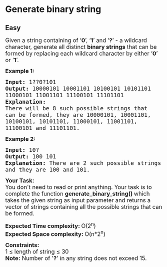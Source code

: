 # Generate binary string
## Easy 
<div class="problem-statement">
                <p></p><p><span style="font-size:18px">Given a string containing of ‘<strong>0</strong>’, ‘<strong>1</strong>’ and ‘<strong>?</strong>’ - a wildcard character, generate all distinct&nbsp;<strong>binary strings</strong> that can be formed by replacing each wildcard character by either ‘<strong>0</strong>’ or ‘<strong>1</strong>’.</span></p>

<p><span style="font-size:18px"><strong>Example 1:</strong></span></p>

<pre><span style="font-size:18px"><strong>Input: </strong>1??0?101
<strong>Output: </strong>10000101 10001101 10100101 10101101 
11000101 11001101 11100101 11101101
<strong>Explanation:
</strong>There will be 8 such possible strings that 
can be formed, they are 10000101, 10001101, 
10100101, 10101101, 11000101, 11001101, 
11100101 and 11101101.
</span></pre>

<p><span style="font-size:18px"><strong>Example 2:</strong></span></p>

<pre><span style="font-size:18px"><strong>Input: </strong>10?</span>
<strong><span style="font-size:18px">Output: </span></strong><span style="font-size:18px">100 101</span>
<span style="font-size:18px"><strong>Explanation: </strong>There are 2 such possible strings
and they are 100 and 101.</span>
</pre>

<p><strong><span style="font-size:18px">Your Task:</span></strong><br>
<span style="font-size:18px">You don't need to read or print anything. Your task is to complete the function&nbsp;<strong>generate_binary_string()&nbsp;</strong>which takes the given string as input parameter and returns a vector of strings containing all the possible strings that can be formed.</span></p>

<p><span style="font-size:18px"><strong>Expected Time complexity: </strong>O(2<sup>n</sup>)</span><br>
<span style="font-size:18px"><strong>Expected Space complexity:&nbsp;</strong>O(n*2<sup>n</sup>)</span></p>

<p><span style="font-size:18px"><strong>Constraints:</strong><br>
1 ≤&nbsp;length of string ≤ 30</span><br>
<span style="font-size:18px"><strong>Note:</strong>&nbsp;Number of '<strong>?</strong>' in&nbsp;any&nbsp;string does not exceed 15.</span></p>
 <p></p>
            </div>